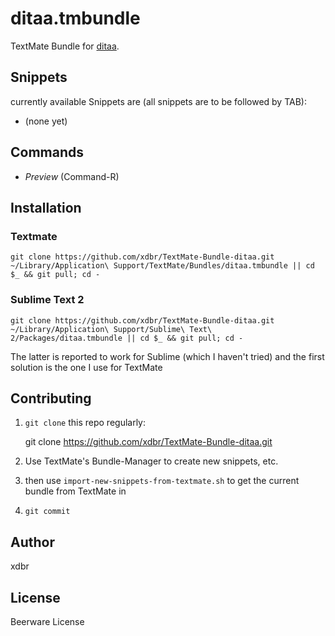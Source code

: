 ditaa.tmbundle
==============

TextMate Bundle for [ditaa](http://ditaa.sourceforge.net/).

Snippets
--------

currently available Snippets are (all snippets are to be followed by TAB):

* (none yet)


Commands
--------

* *Preview* (Command-R)

Installation
------------

### Textmate

```
git clone https://github.com/xdbr/TextMate-Bundle-ditaa.git ~/Library/Application\ Support/TextMate/Bundles/ditaa.tmbundle || cd $_ && git pull; cd -
```

### Sublime Text 2
```
git clone https://github.com/xdbr/TextMate-Bundle-ditaa.git ~/Library/Application\ Support/Sublime\ Text\ 2/Packages/ditaa.tmbundle || cd $_ && git pull; cd -
```

The latter is reported to work for Sublime (which I haven't tried) and the first solution is the one I use for TextMate

Contributing
------------

1) `git clone` this repo regularly:

    git clone https://github.com/xdbr/TextMate-Bundle-ditaa.git

2) Use TextMate's Bundle-Manager to create new snippets, etc.

3) then use `import-new-snippets-from-textmate.sh` to get the current bundle from TextMate in

4) `git commit`

Author
------

xdbr

License
-------

Beerware License

